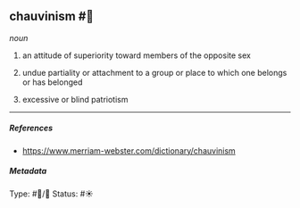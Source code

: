 
## chauvinism  #🧠 

_noun_

1. an attitude of superiority toward members of the opposite sex

2. undue partiality or attachment to a group or place to which one belongs or has belonged

3. excessive or blind patriotism

___

##### References 

- https://www.merriam-webster.com/dictionary/chauvinism

##### Metadata

Type: #🔵/💬 
Status: #☀️ 